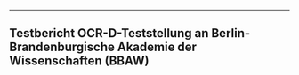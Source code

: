---
<h2> Testbericht OCR-D-Teststellung an Berlin-Brandenburgische Akademie der Wissenschaften (BBAW)</h2>
